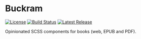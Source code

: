 # Buckram

[![License](https://img.shields.io/npm/l/buckram.svg)](https://github.com/pressbooks/buckram/blob/master/LICENSE) [![Build Status](https://travis-ci.org/pressbooks/buckram.svg?branch=dev)](https://travis-ci.org/pressbooks/buckram) [![Latest Release](https://img.shields.io/npm/v/buckram.svg)](https://www.npmjs.com/package/buckram)

Opinionated SCSS components for books (web, EPUB and PDF).
